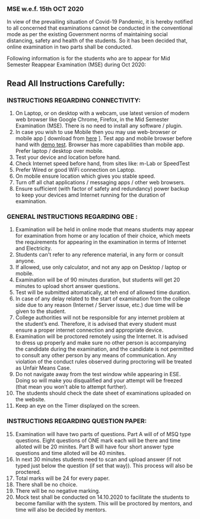 ### MSE w.e.f. 15th OCT 2020

In view of the prevailing situation of Covid-19 Pandemic, it is hereby notified to all concerned that
examinations cannot be conducted in the conventional mode as per the existing Government norms of
maintaining social distancing, safety and health of the students. So it has been decided that,
online examination in two parts shall be conducted.

Following information is for the students who are to appear for Mid Semester Reappear Examination (MSE) during Oct 2020:

## Read All Instructions Carefully:

### INSTRUCTIONS REGARDING CONNECTIVITY:
1.	On Laptop, or on desktop with a webcam, use latest version of modern web browser like Google Chrome, Firefox, in the Mid Semester Examination (MSE). There is no need to install any software / plugin.
1.	In case you wish to use Mobile then you may use web-browser or mobile app [ download from [here](https://moodle.com/app/#mobile-app) ]. Test app and mobile browser before hand with [demo test](). Browser has more capabilities than mobile app. Prefer laptop / desktop over mobile.
1. Test your device and location before hand.
1.	Check Internet speed before hand, from sites like: m-Lab or SpeedTest
1.	Prefer Wired or good WiFi connection on Laptop.
1.	On mobile ensure location which gives you stable speed.
1.	Turn off all chat applications / messaging apps / other web browsers.
1.	Ensure sufficient (with factor of safety and redundancy) power backup to keep your devices amd Internet running for the duration of examination.



### GENERAL INSTRUCTIONS REGARDING OBE :
1.	Examination will be held in online mode that means students may appear for examination from home or any location of their choice, which meets the requirements for appearing in the examination in terms of Internet and Electricity.
2.	Students can't refer to any reference material, in any form or consult anyone.
2. If allowed, use only calculator, and not any app on Desktop / laptop or mobile.
3.	Examination will be of 90 minutes duration, but students will get 20 minutes to upload short answer questions.
3. Test will be submitted aitomatically, at teh end of allowed time duration.
4.	In case of any delay related to the start of examination from the college side due to any reason (Internet / Server issue, etc.) due time will be given to the student.
5.	College authorities will not be responsible for any internet problem at the student’s end. Therefore, it is advised that every student must ensure a proper internet connection and appropriate device.
6.	Examination will be proctored remotely using the Internet. It is advised to dress up properly and make sure no other person is accompanying the candidate during the examination, and the candidate is not permitted to consult any other person by any means of communication. Any violation of the conduct rules observed during proctoring will be treated as Unfair Means Case.
7.	Do not navigate away from the test window while appearing in ESE. Doing so will make you disqualified and your attempt will be freezed (that mean you won't able to attempt further).
7.	The students should check the date sheet of examinations uploaded on the website.
7.	Keep an eye on the Timer displayed on the screen.

### INSTRUCTIONS REGARDING QUESTION PAPER:

15.	Examination will have two parts of questions. Part A will of of MSQ type questions. Eight questions of ONE mark each will be there and time alloted will be 20 minites.
Part B will have four short answer type questions and time alloted will be 40 minites.
16. In next 30 minutes students need to scan and upload answer (if not typed just below the question (if set that way)). This process will also be proctered.
16. Total marks will be 24 for every paper.
17.	There shall be no choice.
18.	There will be no negative marking.
19.	Mock test shall be conducted on 14.10.2020 to facilitate the students to become familiar with the system. This will be proctored by mentors, and time will also be decided by mentors.
